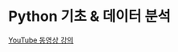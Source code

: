 # Python 기초 & 데이터 분석

[YouTube 동영상 강의](https://www.youtube.com/playlist?list=PLIYf0rAjO5mZlwihBpN2Oztm4rLLDrRA_)
